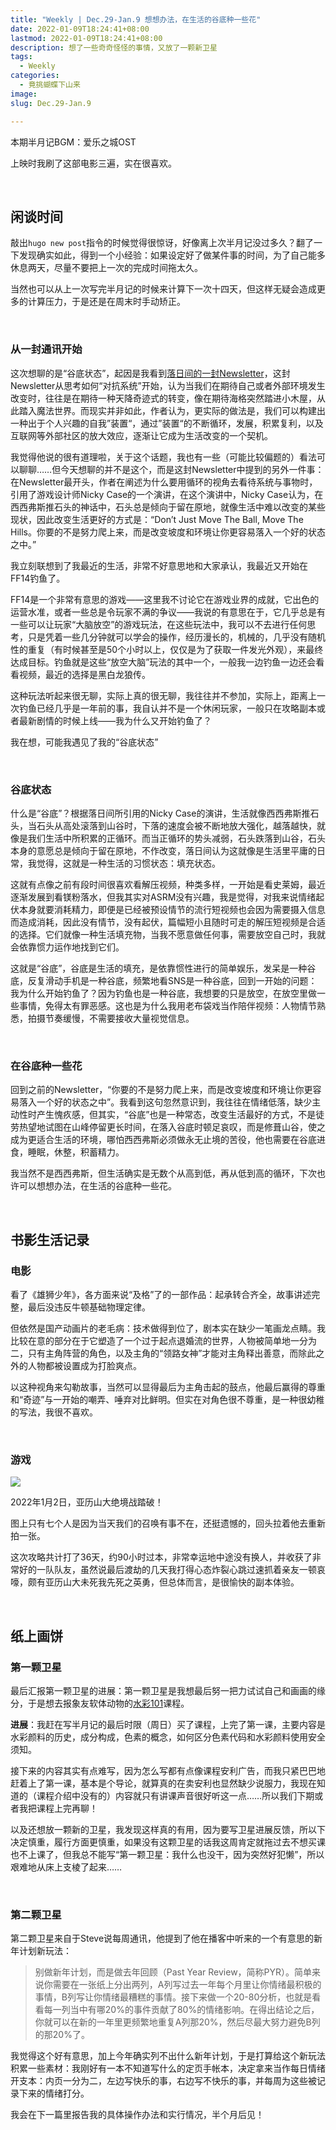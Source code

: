 ```yaml
---
title: "Weekly | Dec.29-Jan.9 想想办法，在生活的谷底种一些花"
date: 2022-01-09T18:24:41+08:00
lastmod: 2022-01-09T18:24:41+08:00
description: 想了一些奇奇怪怪的事情，又放了一颗新卫星
tags:
  - Weekly
categories:
  - 竟挑蝴蝶下山来
image: 
slug: Dec.29-Jan.9

---
```


本期半月记BGM：爱乐之城OST

上映时我刷了这部电影三遍，实在很喜欢。

<br>

## 闲谈时间

敲出`hugo new post`指令的时候觉得很惊讶，好像离上次半月记没过多久？翻了一下发现确实如此，得到一个小经验：如果设定好了做某件事的时间，为了自己能多休息两天，尽量不要把上一次的完成时间拖太久。

当然也可以从上一次写完半月记的时候来计算下一次十四天，但这样无疑会造成更多的计算压力，于是还是在周末时手动矫正。

<br>

### 从一封通讯开始

这次想聊的是“谷底状态”，起因是我看到[落日间的一封Newsletter](https://xpaidia.zhubai.love/posts/2090149261441417216)，这封Newsletter从思考如何“对抗系统”开始，认为当我们在期待自己或者外部环境发生改变时，往往是在期待一种天降奇迹式的转变，像在期待海格突然踏进小木屋，从此踏入魔法世界。而现实并非如此，作者认为，更实际的做法是，我们可以构建出一种出于个人兴趣的自我”装置“，通过”装置“的不断循环，发展，积累复利，以及互联网等外部社区的放大效应，逐渐让它成为生活改变的一个契机。

我觉得他说的很有道理啦，关于这个话题，我也有一些（可能比较偏题的）看法可以聊聊……但今天想聊的并不是这个，而是这封Newsletter中提到的另外一件事：在Newsletter最开头，作者在阐述为什么要用循环的视角去看待系统与事物时，引用了游戏设计师Nicky Case的一个演讲，在这个演讲中，Nicky Case认为，在西西弗斯推石头的神话中，石头总是倾向于留在原地，就像生活中难以改变的某些现状，因此改变生活更好的方式是：“Don’t Just Move The Ball, Move The Hills。你要的不是努力爬上来，而是改变坡度和环境让你更容易落入一个好的状态之中。”

我立刻联想到了我最近的生活，非常不好意思地和大家承认，我最近又开始在FF14钓鱼了。

FF14是一个非常有意思的游戏——这里我不讨论它在游戏业界的成就，它出色的运营水准，或者一些总是令玩家不满的争议——我说的有意思在于，它几乎总是有一些可以让玩家“大脑放空”的游戏玩法，在这些玩法中，我可以不去进行任何思考，只是凭着一些几分钟就可以学会的操作，经历漫长的，机械的，几乎没有随机性的重复（有时候甚至是50个小时以上，仅仅是为了获取一件发光外观），来最终达成目标。钓鱼就是这些“放空大脑”玩法的其中一个，一般我一边钓鱼一边还会看看视频，最近的选择是黑白龙狼传。

这种玩法听起来很无聊，实际上真的很无聊，我往往并不参加，实际上，距离上一次钓鱼已经几乎是一年前的事，我自认并不是一个休闲玩家，一般只在攻略副本或者最新剧情的时候上线——我为什么又开始钓鱼了？

我在想，可能我遇见了我的“谷底状态”

<br>

### 谷底状态

什么是“谷底”？根据落日间所引用的Nicky Case的演讲，生活就像西西弗斯推石头，当石头从高处滚落到山谷时，下落的速度会被不断地放大强化，越落越快，就像是我们生活中所积累的正循环。而当正循环的势头减弱，石头跌落到山谷，石头本身的意愿总是倾向于留在原地，不作改变，落日间认为这就像是生活里平庸的日常，我觉得，这就是一种生活的习惯状态：填充状态。

这就有点像之前有段时间很喜欢看解压视频，种类多样，一开始是看史莱姆，最近逐渐发展到看镁粉落水，但我其实对ASRM没有兴趣，我是觉得，对我来说情绪起伏本身就要消耗精力，即便是已经被预设情节的流行短视频也会因为需要摄入信息而造成消耗，因此没有情节，没有起伏，篇幅短小且随时可走的解压短视频是合适的选择。它们就像一种生活填充物，当我不愿意做任何事，需要放空自己时，我就会依靠惯力运作地找到它们。

这就是“谷底”，谷底是生活的填充，是依靠惯性进行的简单娱乐，发呆是一种谷底，反复滑动手机是一种谷底，频繁地看SNS是一种谷底，回到一开始的问题：我为什么开始钓鱼了？因为钓鱼也是一种谷底，我想要的只是放空，在放空里做一些事情，免得太有罪恶感。这也是为什么我用老布袋戏当作陪伴视频：人物情节熟悉，拍摄节奏缓慢，不需要接收大量视觉信息。

<br>

### 在谷底种一些花

回到之前的Newsletter，“你要的不是努力爬上来，而是改变坡度和环境让你更容易落入一个好的状态之中”。我看到这句忽然意识到，我往往在情绪低落，缺少主动性时产生愧疚感，但其实，“谷底”也是一种常态，改变生活最好的方式，不是徒劳热望地试图在山峰停留更长时间，在落入谷底时顿足哀叹，而是修葺山谷，使之成为更适合生活的环境，哪怕西西弗斯必须做永无止境的苦役，他也需要在谷底进食，睡眠，休整，积蓄精力。

我当然不是西西弗斯，但生活确实是无数个从高到低，再从低到高的循环，下次也许可以想想办法，在生活的谷底种一些花。   


<br>

## 书影生活记录

### 电影

看了《雄狮少年》，各方面来说“及格”了的一部作品：起承转合齐全，故事讲述完整，最后没违反牛顿基础物理定律。

但依然是国产动画片的老毛病：技术做得到位了，剧本实在缺少一笔画龙点睛。我比较在意的部分在于它塑造了一个过于起点退婚流的世界，人物被简单地一分为二，只有主角阵营的角色，以及主角的“领路女神”才能对主角释出善意，而除此之外的人物都被设置成为打脸爽点。

以这种视角来勾勒故事，当然可以显得最后为主角击起的鼓点，他最后赢得的尊重和“奇迹”与一开始的嘲弄、唾弃对比鲜明。但实在对角色很不尊重，是一种很幼稚的写法，我很不喜欢。

<br>

### 游戏

![](https://res.cloudinary.com/mantyke/image/upload/v1641745794/ffxiv_20220102_205102_250_fjsdwt.png)

2022年1月2日，亚历山大绝境战踏破！

图上只有七个人是因为当天我们的召唤有事不在，还挺遗憾的，回头拉着他去重新拍一张。

这次攻略共计打了36天，约90小时过本，非常幸运地中途没有换人，并收获了非常好的一队队友，虽然说最后渡劫的几天我打得心态炸裂心跳过速抓着亲友一顿哀嚎，颇有亚历山大未死我先死之英勇，但总体而言，是很愉快的副本体验。

<br>

## 纸上画饼

### 第一颗卫星

最后汇报第一颗卫星的进展：第一颗卫星是我想最后努一把力试试自己和画画的缘分，于是想去报象友软体动物的[水彩101](https://heiheihei.ca/2021/06/02/watercolor101intro/?accessToken=eyJhbGciOiJIUzI1NiIsImtpZCI6ImRlZmF1bHQiLCJ0eXAiOiJKV1QifQ.eyJhdWQiOiJhY2Nlc3NfcmVzb3VyY2UiLCJleHAiOjE2NDE3NDMzMDksImciOiJWdjhZcFdkQ1AzOERIcHdDIiwiaWF0IjoxNjQxNzQzMDA5LCJ1c2VySWQiOi0xNTY3MTM3NTI1fQ.HtcVkYPHLGHXkAY3Bq7fWWKz4XpasSR5E8gpTSvwQlg)课程。

**进展**：我赶在写半月记的最后时限（周日）买了课程，上完了第一课，主要内容是水彩颜料的历史，成分构成，色素的概念，如何区分色素代码和水彩颜料使用安全须知。

接下来的内容其实有点难写，因为怎么写都有点像课程安利广告，而我只紧巴巴地赶着上了第一课，基本是个导论，就算真的在卖安利也显然缺少说服力，我现在知道的（课程介绍中没有的）内容就只有讲课声音很好听这一点……所以我们下期或者我把课程上完再聊！

以及还想放一颗新的卫星，我发现这样真的有用，因为要写卫星进展反馈，所以下决定慎重，履行方面更慎重，如果没有这颗卫星的话我这周肯定就拖过去不想买课也不上课了，但我总不能写“第一颗卫星：我什么也没干，因为突然好犯懒”，所以艰难地从床上支棱了起来……

<br>

### 第二颗卫星

第二颗卫星来自于Steve说每周通讯，他提到了他在播客中听来的一个有意思的新年计划新玩法：

> 别做新年计划，而是做去年回顾（Past Year Review，简称PYR）。简单来说你需要在一张纸上分出两列，A列写过去一年每个月里让你情绪最积极的事情，B列写让你情绪最糟糕的事情。接下来做一个20-80分析，也就是看看每一列当中有哪20%的事件贡献了80%的情绪影响。在得出结论之后，你就可以在新的一年里更频繁地重复A列那20%，然后尽最大努力避免B列的那20%了。

我觉得这个好有意思，加上今年确实列不出什么新年计划，于是打算给这个新玩法积累一些素材：我刚好有一本不知道写什么的定页手帐本，决定拿来当作每日情绪开支本：内页一分为二，左边写快乐的事，右边写不快乐的事，并每周为这些被记录下来的情绪打分。

我会在下一篇里报告我的具体操作办法和实行情况，半个月后见！

<br>



